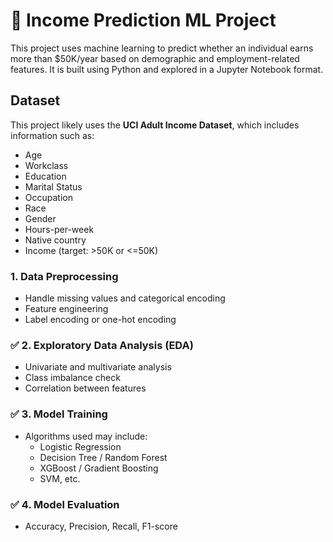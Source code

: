 # 🧠 Income Prediction ML Project

This project uses machine learning to predict whether an individual earns more than $50K/year based on demographic and employment-related features. It is built using Python and explored in a Jupyter Notebook format.

##  Dataset

This project likely uses the **UCI Adult Income Dataset**, which includes information such as:

- Age  
- Workclass  
- Education  
- Marital Status  
- Occupation  
- Race  
- Gender  
- Hours-per-week  
- Native country  
- Income (target: >50K or <=50K)

###  1. Data Preprocessing
- Handle missing values and categorical encoding
- Feature engineering
- Label encoding or one-hot encoding

### ✅ 2. Exploratory Data Analysis (EDA)
- Univariate and multivariate analysis
- Class imbalance check
- Correlation between features

### ✅ 3. Model Training
- Algorithms used may include:
  - Logistic Regression
  - Decision Tree / Random Forest
  - XGBoost / Gradient Boosting
  - SVM, etc.

### ✅ 4. Model Evaluation
- Accuracy, Precision, Recall, F1-score
